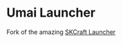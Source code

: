 Umai Launcher
================

Fork of the amazing [SKCraft Launcher](https://github.com/SKCraft/Launcher)
